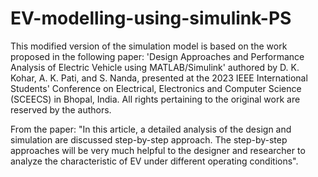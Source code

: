 # EV-modelling-using-simulink-PS
This modified version of the simulation model is based on the work proposed in the following paper: 'Design Approaches and Performance Analysis of Electric Vehicle using MATLAB/Simulink' authored by D. K. Kohar, A. K. Pati, and S. Nanda, presented at the 2023 IEEE International Students' Conference on Electrical, Electronics and Computer Science (SCEECS) in Bhopal, India. All rights pertaining to the original work are reserved by the authors.

From the paper: "In this article, a detailed analysis of the design and simulation are discussed step-by-step approach. The step-by-step approaches will be very much helpful to the designer and researcher to analyze the characteristic of EV under different operating conditions".
